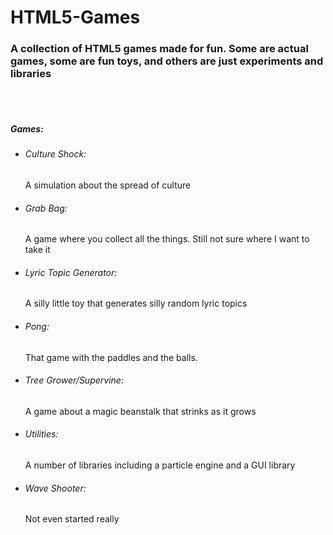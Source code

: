 # HTML5-Games

<h3> A collection of HTML5 games made for fun. Some are actual games, some are fun toys, and others are just experiments and libraries</h3>

<br/><br/>

<h5>Games:</h5>
<ul>
  <li><h6>Culture Shock:</h6><p>A simulation about the spread of culture</p></li>
  <li><h6>Grab Bag:</h6><p>A game where you collect all the things. Still not sure where I want to take it</p></li>
  <li><h6>Lyric Topic Generator:</h6><p>A silly little toy that generates silly random lyric topics</p></li>
  <li><h6>Pong:</h6><p>That game with the paddles and the balls.</p></li>
  <li><h6>Tree Grower/Supervine:</h6><p>A game about a magic beanstalk that strinks as it grows</p></li>
  <li><h6>Utilities:</h6><p>A number of libraries including a particle engine and a GUI library</li>
  <li><h6>Wave Shooter:</h6><p>Not even started really</p></li>
</ul>
  




